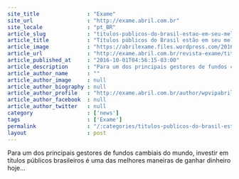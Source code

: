 ```yaml
---
site_title               : "Exame"
site_url                 : "http://exame.abril.com.br"
site_locale              : "pt_BR"
article_slug             : "titulos-publicos-do-brasil-estao-em-seu-melhor-momento"
article_title            : "Títulos públicos do Brasil estão em seu melhor momento"
article_image            : "https://abrilexame.files.wordpress.com/2016/10/size_960_16_9_michael-hasenstab.jpg?quality=70&strip=all&w=960"
article_url              : "http://exame.abril.com.br/revista-exame/titulos-publicos-do-brasil-estao-em-seu-melhor-momento/"
article_published_at     : "2016-10-01T04:56:15-03:00"
article_description      : "Para um dos principais gestores de fundos cambiais do mundo, investir em títulos públicos brasileiros é uma das melhores maneiras de ganhar dinheiro hoje..."
article_author_name      : ""
article_author_image     : null
article_author_biography : null
article_author_profile   : "http://exame.abril.com.br/author/wpvipabril/"
article_author_facebook  : null
article_author_twitter   : null
category                 : ['news']
tags                     : ['Exame']
permalink                : "/:categories/titulos-publicos-do-brasil-estao-em-seu-melhor-momento/"
layout                   : post
---
```


Para um dos principais gestores de fundos cambiais do mundo, investir em títulos públicos brasileiros é uma das melhores maneiras de ganhar dinheiro hoje...
